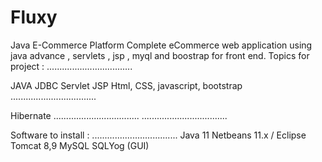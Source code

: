 # Fluxy
Java E-Commerce Platform
Complete eCommerce web application using java advance  , servlets , jsp , myql and boostrap for front end.
Topics for project :
..................................

JAVA
JDBC
Servlet JSP
Html, CSS, javascript, bootstrap
..................................

Hibernate
..................................
..................................

Software to install :
..................................
Java 11
Netbeans 11.x / Eclipse
Tomcat 8,9
MySQL
SQLYog (GUI)

